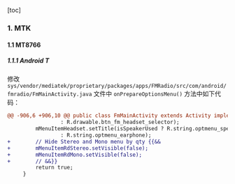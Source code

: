 [toc]

### 1. MTK

#### 1.1 MT8766

##### 1.1.1 Android T

修改 `sys/vendor/mediatek/proprietary/packages/apps/FMRadio/src/com/android/fmradio/FmMainActivity.java` 文件中 `onPrepareOptionsMenu()` 方法中如下代码：

```diff
@@ -906,6 +906,10 @@ public class FmMainActivity extends Activity implements FmFavoriteEditDialog.Edi
                 : R.drawable.btn_fm_headset_selector);
         mMenuItemHeadset.setTitle(isSpeakerUsed ? R.string.optmenu_speaker
                 : R.string.optmenu_earphone);
+        // Hide Stereo and Mono menu by qty {{&&
+        mMenuItemRdStereo.setVisible(false);
+        mMenuItemRdMono.setVisible(false);
+        // &&}}
         return true;
     }

```

